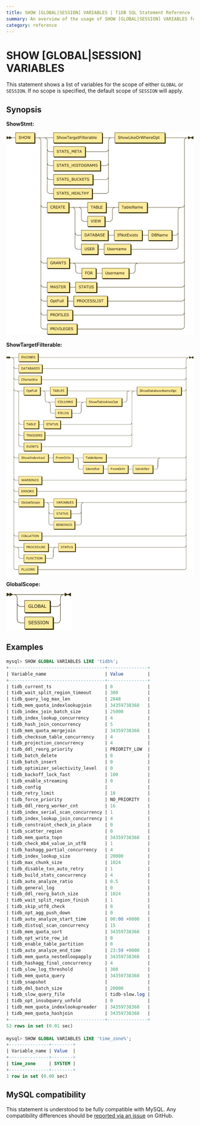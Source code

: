 ```yaml
---
title: SHOW [GLOBAL|SESSION] VARIABLES | TiDB SQL Statement Reference
summary: An overview of the usage of SHOW [GLOBAL|SESSION] VARIABLES for the TiDB database.
category: reference
---
```


# SHOW [GLOBAL|SESSION] VARIABLES

This statement shows a list of variables for the scope of either `GLOBAL` or `SESSION`. If no scope is specified, the default scope of `SESSION` will apply.

## Synopsis

**ShowStmt:**

![ShowStmt](/media/sqlgram/ShowStmt.png)

**ShowTargetFilterable:**

![ShowTargetFilterable](/media/sqlgram/ShowTargetFilterable.png)

**GlobalScope:**

![GlobalScope](/media/sqlgram/GlobalScope.png)

## Examples

```sql
mysql> SHOW GLOBAL VARIABLES LIKE 'tidb%';
+------------------------------------+---------------+
| Variable_name                      | Value         |
+------------------------------------+---------------+
| tidb_current_ts                    | 0             |
| tidb_wait_split_region_timeout     | 300           |
| tidb_query_log_max_len             | 2048          |
| tidb_mem_quota_indexlookupjoin     | 34359738368   |
| tidb_index_join_batch_size         | 25000         |
| tidb_index_lookup_concurrency      | 4             |
| tidb_hash_join_concurrency         | 5             |
| tidb_mem_quota_mergejoin           | 34359738368   |
| tidb_checksum_table_concurrency    | 4             |
| tidb_projection_concurrency        | 4             |
| tidb_ddl_reorg_priority            | PRIORITY_LOW  |
| tidb_batch_delete                  | 0             |
| tidb_batch_insert                  | 0             |
| tidb_optimizer_selectivity_level   | 0             |
| tidb_backoff_lock_fast             | 100           |
| tidb_enable_streaming              | 0             |
| tidb_config                        |               |
| tidb_retry_limit                   | 10            |
| tidb_force_priority                | NO_PRIORITY   |
| tidb_ddl_reorg_worker_cnt          | 16            |
| tidb_index_serial_scan_concurrency | 1             |
| tidb_index_lookup_join_concurrency | 4             |
| tidb_constraint_check_in_place     | 0             |
| tidb_scatter_region                | 0             |
| tidb_mem_quota_topn                | 34359738368   |
| tidb_check_mb4_value_in_utf8       | 1             |
| tidb_hashagg_partial_concurrency   | 4             |
| tidb_index_lookup_size             | 20000         |
| tidb_max_chunk_size                | 1024          |
| tidb_disable_txn_auto_retry        | 1             |
| tidb_build_stats_concurrency       | 4             |
| tidb_auto_analyze_ratio            | 0.5           |
| tidb_general_log                   | 0             |
| tidb_ddl_reorg_batch_size          | 1024          |
| tidb_wait_split_region_finish      | 1             |
| tidb_skip_utf8_check               | 0             |
| tidb_opt_agg_push_down             | 0             |
| tidb_auto_analyze_start_time       | 00:00 +0000   |
| tidb_distsql_scan_concurrency      | 15            |
| tidb_mem_quota_sort                | 34359738368   |
| tidb_opt_write_row_id              | 0             |
| tidb_enable_table_partition        | 0             |
| tidb_auto_analyze_end_time         | 23:59 +0000   |
| tidb_mem_quota_nestedloopapply     | 34359738368   |
| tidb_hashagg_final_concurrency     | 4             |
| tidb_slow_log_threshold            | 300           |
| tidb_mem_quota_query               | 34359738368   |
| tidb_snapshot                      |               |
| tidb_dml_batch_size                | 20000         |
| tidb_slow_query_file               | tidb-slow.log |
| tidb_opt_insubquery_unfold         | 0             |
| tidb_mem_quota_indexlookupreader   | 34359738368   |
| tidb_mem_quota_hashjoin            | 34359738368   |
+------------------------------------+---------------+
53 rows in set (0.01 sec)

mysql> SHOW GLOBAL VARIABLES LIKE 'time_zone%';
+---------------+--------+
| Variable_name | Value  |
+---------------+--------+
| time_zone     | SYSTEM |
+---------------+--------+
1 row in set (0.00 sec)
```

## MySQL compatibility

This statement is understood to be fully compatible with MySQL. Any compatibility differences should be [reported via an issue](/report-issue.md) on GitHub.
